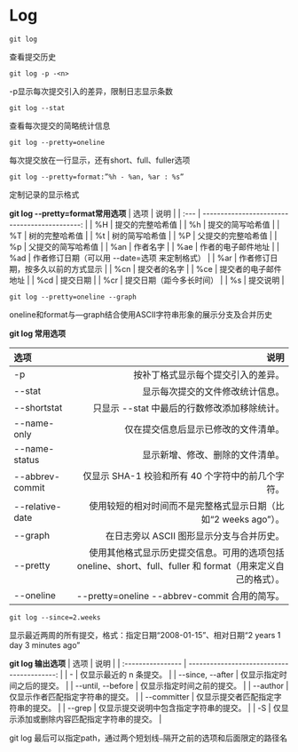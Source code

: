 # Log

`git log`

查看提交历史

`git log -p -<n>`

-p显示每次提交引入的差异，<n>限制日志显示条数

`git log --stat`

查看每次提交的简略统计信息

`git log --pretty=oneline`

每次提交放在一行显示，还有short、full、fuller选项

`git log --pretty=format:”%h - %an, %ar : %s”`

定制记录的显示格式

**git log --pretty=format常用选项**
| 选项 |                                          说明 |
| :--- | --------------------------------------------: |
| %H   |                              提交的完整哈希值 |
| %h   |                              提交的简写哈希值 |
| %T   |                                树的完整哈希值 |
| %t   |                                树的简写哈希值 |
| %P   |                            父提交的完整哈希值 |
| %p   |                            父提交的简写哈希值 |
| %an  |                                      作者名字 |
| %ae  |                            作者的电子邮件地址 |
| %ad  | 作者修订日期（可以用 --date=选项 来定制格式） |
| %ar  |            作者修订日期，按多久以前的方式显示 |
| %cn  |                                  提交者的名字 |
| %ce  |                          提交者的电子邮件地址 |
| %cd  |                                      提交日期 |
| %cr  |                      提交日期（距今多长时间） |
| %s   |                                      提交说明 |


`git log --pretty=oneline --graph`

oneline和format与—graph结合使用ASCII字符串形象的展示分支及合并历史

**git log 常用选项**

| 选项            |                                                                                                        说明 |
| :-------------- | ----------------------------------------------------------------------------------------------------------: |
| -p              |                                                                          按补丁格式显示每个提交引入的差异。 |
| --stat          |                                                                            显示每次提交的文件修改统计信息。 |
| --shortstat     |                                                                只显示 --stat 中最后的行数修改添加移除统计。 |
| --name-only     |                                                                        仅在提交信息后显示已修改的文件清单。 |
| --name-status   |                                                                            显示新增、修改、删除的文件清单。 |
| --abbrev-commit |                                                           仅显示 SHA-1 校验和所有 40 个字符中的前几个字符。 |
| --relative-date |                                             使用较短的相对时间而不是完整格式显示日期（比如“2 weeks ago”）。 |
| --graph         |                                                                   在日志旁以 ASCII 图形显示分支与合并历史。 |
| --pretty        | 使用其他格式显示历史提交信息。可用的选项包括 oneline、short、full、fuller 和 format（用来定义自己的格式）。 |
| --oneline       |                                                               --pretty=oneline --abbrev-commit 合用的简写。 |

`git log --since=2.weeks`

显示最近两周的所有提交，格式：指定日期“2008-01-15”、相对日期“2 years 1 day 3 minutes ago”

**git log 输出选项**
| 选项              |                                       说明 |
| :---------------- | -----------------------------------------: |
| -<n>              |                    仅显示最近的 n 条提交。 |
| --since, --after  |                 仅显示指定时间之后的提交。 |
| --until, --before |                 仅显示指定时间之前的提交。 |
| --author          |           仅显示作者匹配指定字符串的提交。 |
| --committer       |         仅显示提交者匹配指定字符串的提交。 |
| --grep            |     仅显示提交说明中包含指定字符串的提交。 |
| -S                | 仅显示添加或删除内容匹配指定字符串的提交。 |

git log 最后可以指定path，通过两个短划线`—`隔开之前的选项和后面限定的路径名
